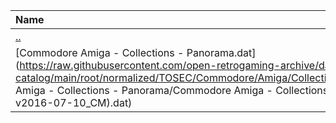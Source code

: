 |Name|Size|
|:---|---:|
|[..](../index.html)|DIR|
|[Commodore Amiga - Collections - Panorama.dat](https://raw.githubusercontent.com/open-retrogaming-archive/dat-catalog/main/root/normalized/TOSEC/Commodore/Amiga/Collections/Panorama/Commodore Amiga - Collections - Panorama/Commodore Amiga - Collections - Panorama (TOSEC-v2016-07-10_CM).dat)|37156|
